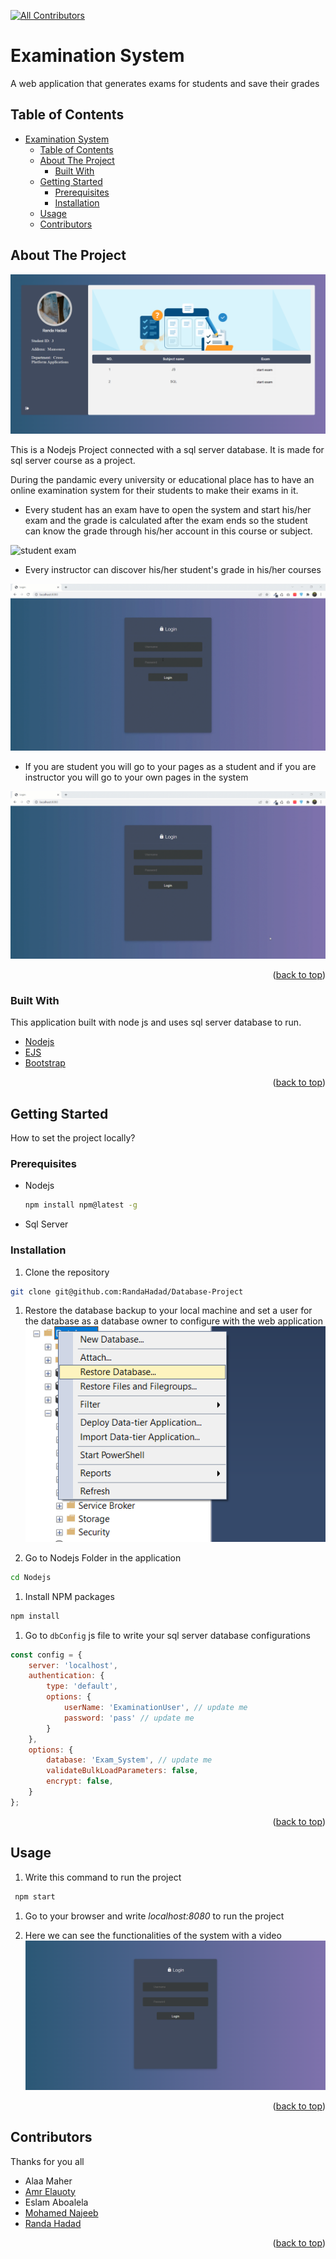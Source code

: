 
[![All Contributors](https://img.shields.io/badge/all_contributors-5-orange.svg?style=flat-square)](#contributors)
# Examination System

A web application that generates exams for students and save their grades

## Table of Contents
<!-- TABLE OF CONTENTS -->
- [Examination System](#examination-system)
  - [Table of Contents](#table-of-contents)
  - [About The Project](#about-the-project)
    - [Built With](#built-with)
  - [Getting Started](#getting-started)
    - [Prerequisites](#prerequisites)
    - [Installation](#installation)
  - [Usage](#usage)
  - [Contributors](#contributors)

<!-- ABOUT THE PROJECT -->

## About The Project

![product-screenshot](assets/images/Student_Screen.png)

This is a Nodejs Project connected with a sql server database. It is made for sql server course as a project.

During the pandamic every university or educational place has to have an online examination system for their students to make their exams in it.

- Every student has an exam have to open the system and start his/her exam and the grade is calculated after the exam ends so the student can know the grade through his/her account in this course or subject.

![student exam](assets/images/Exam.gif)

- Every instructor can discover his/her student's grade in his/her courses

![grades](assets/images/Instructor.gif)

- If you are student you will go to your pages as a student and if you are instructor you will go to your own pages in the system

![Authentication](assets/images/Auth.gif)

<p align="right">(<a href="#examination-system">back to top</a>)</p>

### Built With

This application built with node js and uses sql server database to run.

- [Nodejs](https://nodejs.org/)
- [EJS](https://ejs.co/)
- [Bootstrap](https://getbootstrap.com)

<p align="right">(<a href="#examination-system">back to top</a>)</p>

## Getting Started

How to set the project locally?

### Prerequisites

- Nodejs

  ```sh
  npm install npm@latest -g
  ```

- Sql Server

### Installation

1. Clone the repository

```sh
git clone git@github.com:RandaHadad/Database-Project
```

1. Restore the database backup to your local machine and set a user for the database as a database owner to configure with the web application
![restore Database](assets/images/Restore.png)

1. Go to Nodejs Folder in the application

```sh
cd Nodejs
```

1. Install NPM packages

```sh
npm install
```

1. Go to `dbConfig` js file to write your sql server database configurations
  
```js
const config = {
    server: 'localhost',
    authentication: {
        type: 'default',
        options: {
            userName: 'ExaminationUser', // update me
            password: 'pass' // update me
        }
    },
    options: {
        database: 'Exam_System', // update me
        validateBulkLoadParameters: false,
        encrypt: false,
    }
};
```

<p align="right">(<a href="#examination-system">back to top</a>)</p>

<!-- USAGE EXAMPLES -->

## Usage

1. Write this command to run the project

```sh
 npm start
```

1. Go to your browser and write _localhost:8080_ to run the project

1. Here we can see the functionalities of the system with a video
[![DB Project Details](./assets/images/login.png)](assets/video/DB_Project.mp4)

<p align="right">(<a href="#examination-system">back to top</a>)</p>

<!-- CREDITS -->

## Contributors

Thanks for you all

- Alaa Maher
- [Amr Elauoty](https://github.com/amrelauoty)
- Eslam Aboalela
- [Mohamed Najeeb](https://github.com/MoNajeeb)
- [Randa Hadad](https://github.com/RandaHadad)

<p align="right">(<a href="#examination-system">back to top</a>)</p>
